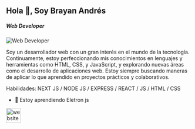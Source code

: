 ## Hola 👋, Soy Brayan Andrés
##### Web Developer 
![Web Developer ](https://private-user-images.githubusercontent.com/111899200/361615602-9c2be094-c4de-4a07-91d3-a33c8c0a8b4e.png?jwt=eyJhbGciOiJIUzI1NiIsInR5cCI6IkpXVCJ9.eyJpc3MiOiJnaXRodWIuY29tIiwiYXVkIjoicmF3LmdpdGh1YnVzZXJjb250ZW50LmNvbSIsImtleSI6ImtleTUiLCJleHAiOjE3MjQ3MjA1MzUsIm5iZiI6MTcyNDcyMDIzNSwicGF0aCI6Ii8xMTE4OTkyMDAvMzYxNjE1NjAyLTljMmJlMDk0LWM0ZGUtNGEwNy05MWQzLWEzM2M4YzBhOGI0ZS5wbmc_WC1BbXotQWxnb3JpdGhtPUFXUzQtSE1BQy1TSEEyNTYmWC1BbXotQ3JlZGVudGlhbD1BS0lBVkNPRFlMU0E1M1BRSzRaQSUyRjIwMjQwODI3JTJGdXMtZWFzdC0xJTJGczMlMkZhd3M0X3JlcXVlc3QmWC1BbXotRGF0ZT0yMDI0MDgyN1QwMDU3MTVaJlgtQW16LUV4cGlyZXM9MzAwJlgtQW16LVNpZ25hdHVyZT1iMDVjNmUzYTI3MTEzOWM5NTA1MDZkZjBiZWRiMzA5ZWZhODE5N2FiYWUyMjA1Yzk4YjY5NWQwMGIyMWNjMjc1JlgtQW16LVNpZ25lZEhlYWRlcnM9aG9zdCZhY3Rvcl9pZD0wJmtleV9pZD0wJnJlcG9faWQ9MCJ9.hB0NMo2vtAkbbZSM810-cdZkKk2CXNEbbxvrXb_54-0)

Soy un desarrollador web con un gran interés en el mundo de la tecnología. Continuamente, estoy perfeccionando mis conocimientos en lenguajes y herramientas como HTML, CSS, y JavaScript, y explorando nuevas áreas como el desarrollo de aplicaciones web. Estoy siempre buscando maneras de aplicar lo que aprendido en proyectos prácticos y colaborativos.

Habilidades: NEXT JS / NODE JS / EXPRESS / REACT / JS / HTML / CSS 

- 🌱 Estoy aprendiendo Eletron js 


[<img src='https://cdn.jsdelivr.net/npm/simple-icons@3.0.1/icons/icloud.svg' alt='website' height='40'>](https://my-portfolio-brayan.vercel.app)  


